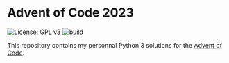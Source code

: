# Advent of Code 2023

[![License: GPL v3](https://img.shields.io/badge/License-GPL%20v3-blue.svg)](https://www.gnu.org/licenses/gpl-3.0)
![build](https://github.com/hmartinet/adventofcode2023/actions/workflows/python-app.yml/badge.svg)


This repository contains my personnal Python 3 solutions for the [Advent of Code](http://adventofcode.com/).
